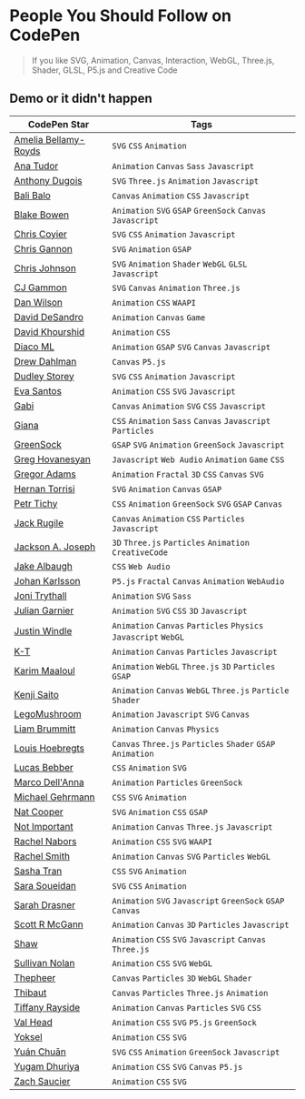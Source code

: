 # People You Should Follow on CodePen
> If you like SVG, Animation, Canvas, Interaction, WebGL, Three.js, Shader, GLSL, P5.js and Creative Code

## Demo or it didn't happen

| CodePen Star | Tags |
|--------------|------|
| [Amelia Bellamy-Royds](https://codepen.io/AmeliaBR/) | `SVG` `CSS` `Animation` |
| [Ana Tudor](https://codepen.io/thebabydino/) | `Animation` `Canvas` `Sass` `Javascript` |
| [Anthony Dugois](http://codepen.io/anthonydugois/) | `SVG` `Three.js` `Animation` `Javascript` |
| [Bali Balo](https://codepen.io/bali_balo/) | `Canvas` `Animation` `CSS` `Javascript`|
| [Blake Bowen](http://codepen.io/osublake/) | `Animation` `SVG` `GSAP` `GreenSock` `Canvas` `Javascript` |
| [Chris Coyier](https://codepen.io/chriscoyier/) | `SVG` `CSS` `Animation` `Javascript` |
| [Chris Gannon](https://codepen.io/chrisgannon/) | `SVG` `Animation` `GSAP` |
| [Chris Johnson](https://codepen.io/jhnsnc/) | `SVG` `Animation` `Shader` `WebGL` `GLSL` `Javascript`|
| [CJ Gammon](https://codepen.io/cjgammon/) | `SVG` `Canvas` `Animation` `Three.js` |
| [Dan Wilson](https://codepen.io/danwilson/) | `Animation` `CSS` `WAAPI` |
| [David DeSandro](https://codepen.io/desandro/) | `Animation` `Canvas` `Game` |
| [David Khourshid](https://codepen.io/davidkpiano/) | `Animation` `CSS` |
| [Diaco ML](https://codepen.io/MAW/) | `Animation` `GSAP` `SVG` `Canvas` `Javascript` |
| [Drew Dahlman](https://codepen.io/DrewDahlman/) | `Canvas` `P5.js` |
| [Dudley Storey](https://codepen.io/dudleystorey/) | `SVG` `CSS` `Animation` `Javascript` |
| [Eva Santos](https://codepen.io/SoyEva/) | `Animation` `CSS` `SVG` `Javascript` |
| [Gabi](https://codepen.io/enxaneta/) | `Canvas` `Animation` `SVG` `CSS` `Javascript` |
| [Giana](https://codepen.io/giana/) | `CSS` `Animation` `Sass` `Canvas` `Javascript` `Particles` |
| [GreenSock](https://codepen.io/GreenSock/) | `GSAP` `SVG` `Animation` `GreenSock` `Javascript` |
| [Greg Hovanesyan](https://codepen.io/gregh/) | `Javascript` `Web Audio` `Animation` `Game` `CSS` |
| [Gregor Adams](https://codepen.io/pixelass/) | `Animation` `Fractal` `3D` `CSS` `Canvas` `SVG` |
| [Hernan Torrisi](http://codepen.io/airnan/) | `SVG` `Animation` `Canvas` `GSAP` |
| [Petr Tichy](https://codepen.io/ihatetomatoes/) | `CSS` `Animation` `GreenSock` `SVG` `GSAP` `Canvas` |
| [Jack Rugile](https://codepen.io/jackrugile/) | `Canvas` `Animation` `CSS` `Particles` `Javascript` |
| [Jackson A. Joseph](http://codepen.io/alexandrejosephdev/) | `3D` `Three.js` `Particles` `Animation` `CreativeCode`|
| [Jake Albaugh](https://codepen.io/jakealbaugh/) | `CSS` `Web Audio` |
| [Johan Karlsson](http://codepen.io/DonKarlssonSan/) | `P5.js` `Fractal` `Canvas` `Animation` `WebAudio` |
| [Joni Trythall](http://codepen.io/jonitrythall/) | `Animation` `SVG` `Sass` |
| [Julian Garnier](https://codepen.io/juliangarnier/) | `Animation` `SVG` `CSS` `3D` `Javascript` |
| [Justin Windle](http://codepen.io/soulwire/) | `Animation` `Canvas` `Particles` `Physics` `Javascript` `WebGL` |
| [K-T](http://codepen.io/K-T/) | `Animation` `Canvas` `Particles` `Javascript` |
| [Karim Maaloul](https://codepen.io/Yakudoo/) | `Animation` `WebGL` `Three.js` `3D` `Particles` `GSAP` |
| [Kenji Saito](http://codepen.io/kenjiSpecial/) | `Animation` `Canvas` `WebGL` `Three.js` `Particle` `Shader` |
| [LegoMushroom](http://codepen.io/sol0mka/) | `Animation` `Javascript` `SVG` `Canvas` |
| [Liam Brummitt](http://codepen.io/liabru/) | `Animation` `Canvas` `Physics` |
| [Louis Hoebregts](https://codepen.io/Mamboleoo/) | `Canvas` `Three.js` `Particles` `Shader` `GSAP` `Animation` |
| [Lucas Bebber](http://codepen.io/lbebber/) | `CSS` `Animation` `SVG` |
| [Marco Dell'Anna](https://codepen.io/plasm/) | `Animation` `Particles` `GreenSock` |
| [Michael Gehrmann](http://codepen.io/g12n/) | `CSS` `SVG` `Animation` |
| [Nat Cooper](https://codepen.io/natacoops/) | `SVG` `Animation` `CSS` `GSAP` |
| [Not Important](https://codepen.io/clindsey/) | `Animation` `Canvas` `Three.js` `Javascript` |
| [Rachel Nabors](https://codepen.io/rachelnabors/) | `Animation` `CSS` `SVG` `WAAPI` |
| [Rachel Smith](https://codepen.io/rachsmith/) | `Animation` `Canvas` `SVG` `Particles` `WebGL` |
| [Sasha Tran](https://codepen.io/sashatran/) | `CSS` `SVG` `Animation` |
| [Sara Soueidan](http://codepen.io/SaraSoueidan/) | `SVG` `CSS` `Animation` |
| [Sarah Drasner](http://codepen.io/sdras/) | `Animation` `SVG` `Javascript` `GreenSock` `GSAP` `Canvas` |
| [Scott R McGann](https://codepen.io/cantelope/) | `Animation` `Canvas` `3D` `Particles` `Javascript` |
| [Shaw](https://codepen.io/shshaw/) | `Animation` `CSS` `SVG` `Javascript` `Canvas` `Three.js`  |
| [Sullivan Nolan](https://codepen.io/nolakat/) | `Animation` `CSS` `SVG` `WebGL` |
| [Thepheer](https://codepen.io/thepheer/) | `Canvas` `Particles` `3D` `WebGL` `Shader` |
| [Thibaut](http://codepen.io/Thibka/) | `Canvas` `Particles` `Three.js` `Animation` |
| [Tiffany Rayside](http://codepen.io/tmrDevelops/) | `Animation` `Canvas` `Particles` `SVG` `CSS` |
| [Val Head](https://codepen.io/valhead/) | `Animation` `CSS` `SVG` `P5.js` `GreenSock` |
| [Yoksel](https://codepen.io/yoksel/) | `Animation` `CSS` `SVG` |
| [Yuán Chuān](https://codepen.io/yuanchuan/) | `SVG` `CSS` `Animation` `GreenSock` `Javascript` |
| [Yugam Dhuriya](https://codepen.io/pizza3/) | `Animation` `CSS` `SVG` `Canvas` `P5.js` |
| [Zach Saucier](http://codepen.io/Zeaklous/) | `Animation` `CSS` `SVG` |
